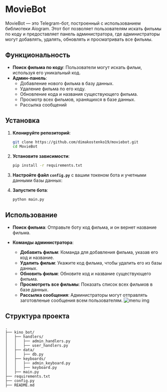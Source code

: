 # MovieBot

MovieBot — это Telegram-бот, построенный с использованием библиотеки Aiogram. Этот бот позволяет пользователям искать фильмы по коду и предоставляет панель администратора, где администраторы могут добавлять, удалять, обновлять и просматривать все фильмы.

## Функциональность

- **Поиск фильма по коду**: Пользователи могут искать фильм, используя его уникальный код.
- **Админ-панель**:
  - Добавление нового фильма в базу данных.
  - Удаление фильма по его коду.
  - Обновление кода и названия существующего фильма.
  - Просмотр всех фильмов, хранящихся в базе данных.
  - Рассылка сообщений
## Установка

1. **Клонируйте репозиторий**:
    ```bash
    git clone https://github.com/dimakostenko19/moviebot.git
    cd MovieBot
    ```

2. **Установите зависимости**:
    ```bash
    pip install -r requirements.txt
    ```

3. **Настройте файл `config.py`** с вашим токеном бота и учетными данными базы данных:

4. **Запустите бота**:
    ```bash
    python main.py
    ```

## Использование

- **Поиск фильма**: Отправьте боту код фильма, и он вернет название фильма.
  
- **Команды администратора**:
  - **Добавить фильм**: Команда для добавления фильма, указав его код и название.
  - **Удалить фильм**: Укажите код фильма, чтобы удалить его из базы данных.
  - **Обновить фильм**: Обновите код и название существующего фильма.
  - **Просмотреть все фильмы**: Показать список всех фильмов в базе данных.
  - **Рассылка сообщения**: Администраторы могут отправлять заготовленые сообщения всем пользователям.
![menu img](https://github.com/user-attachments/assets/0fbe0739-a643-4a63-b774-170b943785be)
## Структура проекта

```plaintext
.
├── kino_bot/
│   ├── handlers/
│   │   ├── admin_handlers.py
│   │   ├── user_handlers.py
│   ├── data/
│   │   ├── db.py
│   ├── keyboards/
│   │   ├── admin_keyboard.py
│   │   ├── keyboard.py
│   ├── main.py
├── requirements.txt
├── config.py
├── README.md